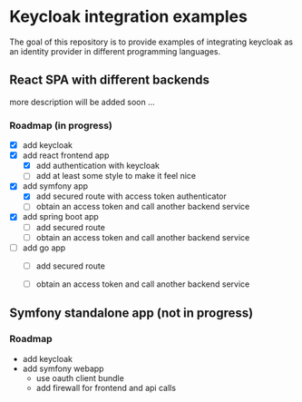# Keycloak integration examples

The goal of this repository is to provide examples of integrating keycloak as an identity provider in different programming languages.

## React SPA with different backends

more description will be added soon ...

### Roadmap (in progress)

- [x] add keycloak
- [x] add react frontend app
  - [x] add authentication with keycloak
  - [ ] add at least some style to make it feel nice
- [x] add symfony app
  - [x] add secured route with access token authenticator
  - [ ] obtain an access token and call another backend service
- [x] add spring boot app
  - [ ] add secured route
  - [ ] obtain an access token and call another backend service
- [ ] add go app
  - [ ] add secured route
  - [ ] obtain an access token and call another backend service

  
## Symfony standalone app (not in progress)

### Roadmap
- add keycloak
- add symfony webapp
    - use oauth client bundle
    - add firewall for frontend and api calls